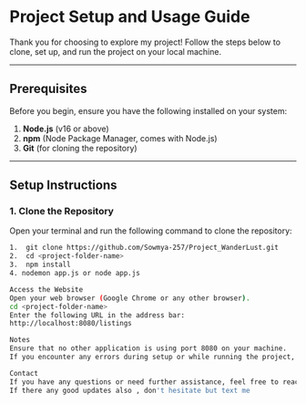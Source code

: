 # Project Setup and Usage Guide

Thank you for choosing to explore my project! Follow the steps below to clone, set up, and run the project on your local machine.

---

## Prerequisites

Before you begin, ensure you have the following installed on your system:
1. **Node.js** (v16 or above)
2. **npm** (Node Package Manager, comes with Node.js)
3. **Git** (for cloning the repository)

---

## Setup Instructions


### 1. Clone the Repository
Open your terminal and run the following command to clone the repository:

```bash
1.  git clone https://github.com/Sowmya-257/Project_WanderLust.git
2.  cd <project-folder-name>
3.  npm install
4. nodemon app.js or node app.js

Access the Website
Open your web browser (Google Chrome or any other browser).
cd <project-folder-name>
Enter the following URL in the address bar:
http://localhost:8080/listings 

Notes
Ensure that no other application is using port 8080 on your machine.
If you encounter any errors during setup or while running the project, check the logs displayed in the terminal for troubleshooting.

Contact
If you have any questions or need further assistance, feel free to reach out via email at [sowmyaaddala25@gmail.com].
If there any good updates also , don't hesitate but text me

